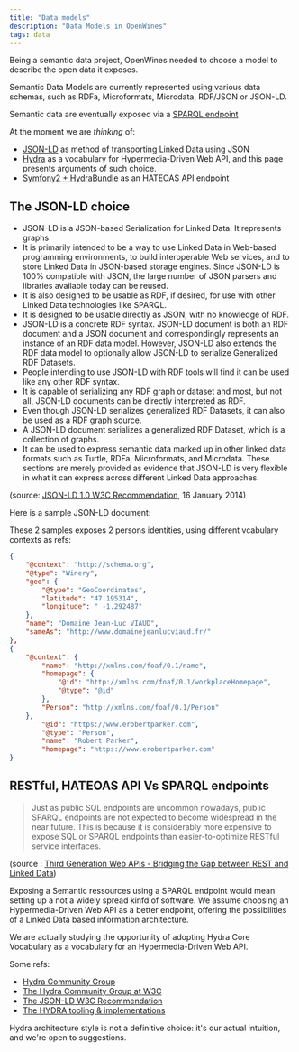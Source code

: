 ```yaml
---
title: "Data models"
description: "Data Models in OpenWines"
tags: data
---
```


Being a semantic data project, OpenWines needed to choose a model to describe the open data it exposes.

Semantic Data Models are currently represented using various data schemas, such as RDFa, Microformats, Microdata, RDF/JSON or JSON-LD.

Semantic data are eventually exposed via a [SPARQL endpoint](http://www.w3.org/wiki/SparqlEndpoints)

At the moment we are _thinking_ of:
- [JSON-LD](http://json-ld.org) as method of transporting Linked Data using JSON
- [Hydra](http://fr.slideshare.net/lanthaler/hydra-a-vocabulary-for-hypermediadriven-web-apis) as a vocabulary for Hypermedia-Driven Web API, and this page presents arguments of such choice.
- [Symfony2 + HydraBundle](https://github.com/lanthaler/HydraBundle) as an HATEOAS API endpoint


## The JSON-LD choice

- JSON-LD is a JSON-based Serialization for Linked Data. It represents graphs
- It is primarily intended to be a way to use Linked Data in Web-based programming environments, to build interoperable Web services, and to store Linked Data in JSON-based storage engines. Since JSON-LD is 100% compatible with JSON, the large number of JSON parsers and libraries available today can be reused.
- It is also designed to be usable as RDF, if desired, for use with other Linked Data technologies like SPARQL.
- It is designed to be usable directly as JSON, with no knowledge of RDF.
- JSON-LD is a concrete RDF syntax. JSON-LD document is both an RDF document and a JSON document and correspondingly represents an instance of an RDF data model. However, JSON-LD also extends the RDF data model to optionally allow JSON-LD to serialize Generalized RDF Datasets.
- People intending to use JSON-LD with RDF tools will find it can be used like any other RDF syntax.
- It is capable of serializing any RDF graph or dataset and most, but not all, JSON-LD documents can be directly interpreted as RDF.
- Even though JSON-LD serializes generalized RDF Datasets, it can also be used as a RDF graph source.
- A JSON-LD document serializes a generalized RDF Dataset, which is a collection of graphs.
- It can be used to express semantic data marked up in other linked data formats such as Turtle, RDFa, Microformats, and Microdata. These sections are merely provided as evidence that JSON-LD is very flexible in what it can express across different Linked Data approaches.

(source: [JSON-LD 1.0 W3C Recommendation](http://www.w3.org/TR/json-ld/), 16 January 2014)

Here is a sample JSON-LD document:

These 2 samples exposes 2 persons identities, using different vcabulary contexts as refs:

```json
{
    "@context": "http://schema.org",
    "@type": "Winery",
    "geo": {
        "@type": "GeoCoordinates",
        "latitude": "47.195314",
        "longitude": " -1.292487"
    },
    "name": "Domaine Jean-Luc VIAUD",
    "sameAs": "http://www.domainejeanlucviaud.fr/"
},
{
    "@context": {
        "name": "http://xmlns.com/foaf/0.1/name",
        "homepage": {
            "@id": "http://xmlns.com/foaf/0.1/workplaceHomepage",
            "@type": "@id"
        },
        "Person": "http://xmlns.com/foaf/0.1/Person"
    },
        "@id": "https://www.erobertparker.com",
        "@type": "Person",
        "name": "Robert Parker",
        "homepage": "https://www.erobertparker.com"
}
```


## RESTful, HATEOAS API Vs SPARQL endpoints

> Just as public SQL endpoints are uncommon nowadays, public SPARQL endpoints are not expected to become widespread in the near future.
> This is because it is considerably more expensive to expose SQL or SPARQL endpoints than easier-to-optimize RESTful service interfaces.

(source : [Third Generation Web APIs - Bridging the Gap between REST and Linked Data](http://www.markus-lanthaler.com/research/third-generation-web-apis-bridging-the-gap-between-rest-and-linked-data.pdf))

Exposing a Semantic ressources using a SPARQL endpoint would mean setting up a not a widely spread kinfd of software. We assume choosing an Hypermedia-Driven Web API as a better endpoint, offering the possibilities of a Linked Data based information architecture.

We are actually studying the opportunity of adopting Hydra Core Vocabulary as a vocabulary for an Hypermedia-Driven Web API.

Some refs:

- [Hydra Community Group](http://www.hydra-cg.com/)
- [The Hydra Community Group at W3C](https://www.w3.org/community/hydra/)
- [The JSON-LD W3C Recommendation](http://www.w3.org/TR/json-ld/)
- [The HYDRA tooling & implementations](http://www.hydra-cg.com/#tooling)

Hydra architecture style is not a definitive choice: it's our actual intuition, and we're open to suggestions.
